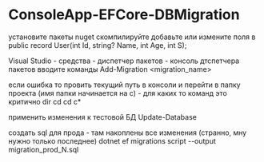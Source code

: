 # ConsoleApp-EFCore-DBMigration

установите пакеты nuget 
скомпилируйте
добавьте или измените поля в public record User(int Id, string? Name, int Age, int S);

Visual Studio - средства - диспетчер пакетов - консоль дтспетчера пакетов
вводите команды
Add-Migration <migration_name>

если ошибка то провить текущий путь в консоли и перейти в папку проекта (имя папки начинается на c) - для каких то команд это критично
dir
cd cd c*

применить изменения к тестовой БД
Update-Database

создать sql для прода - там накоплены все изменения (странно, мну нужно только последнее)
dotnet ef migrations script --output migration_prod_N.sql

